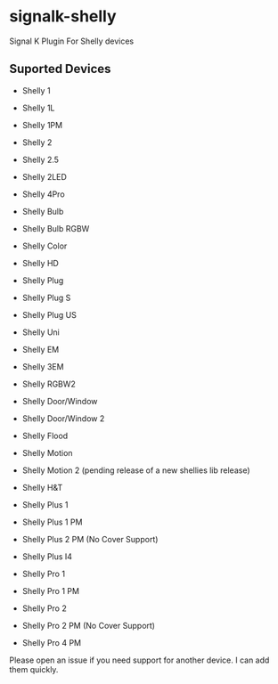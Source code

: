 # signalk-shelly
Signal K Plugin For Shelly devices

## Suported Devices
- Shelly 1
- Shelly 1L
- Shelly 1PM
- Shelly 2
- Shelly 2.5
- Shelly 2LED
- Shelly 4Pro
- Shelly Bulb
- Shelly Bulb RGBW
- Shelly Color
- Shelly HD
- Shelly Plug
- Shelly Plug S
- Shelly Plug US
- Shelly Uni
- Shelly EM
- Shelly 3EM
- Shelly RGBW2
- Shelly Door/Window
- Shelly Door/Window 2
- Shelly Flood
- Shelly Motion
- Shelly Motion 2 (pending release of a new shellies lib release)
- Shelly H&T

- Shelly Plus 1
- Shelly Plus 1 PM
- Shelly Plus 2 PM (No Cover Support)
- Shelly Plus I4
- Shelly Pro 1
- Shelly Pro 1 PM
- Shelly Pro 2
- Shelly Pro 2 PM (No Cover Support)
- Shelly Pro 4 PM
  
Please open an issue if you need support for another device. I can add them quickly.
